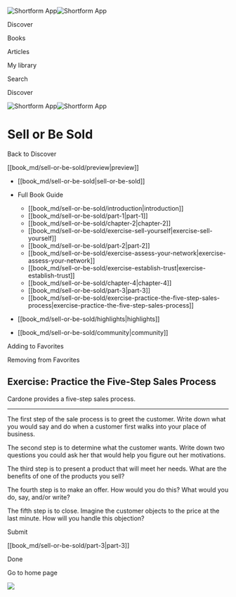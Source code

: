 ![Shortform App](/img/logo.36a2399e.svg)![Shortform App](/img/logo-dark.70c1b072.svg)

Discover

Books

Articles

My library

Search

Discover

![Shortform App](/img/logo.36a2399e.svg)![Shortform App](/img/logo-dark.70c1b072.svg)

# Sell or Be Sold

Back to Discover

[[book_md/sell-or-be-sold/preview|preview]]

  * [[book_md/sell-or-be-sold|sell-or-be-sold]]
  * Full Book Guide

    * [[book_md/sell-or-be-sold/introduction|introduction]]
    * [[book_md/sell-or-be-sold/part-1|part-1]]
    * [[book_md/sell-or-be-sold/chapter-2|chapter-2]]
    * [[book_md/sell-or-be-sold/exercise-sell-yourself|exercise-sell-yourself]]
    * [[book_md/sell-or-be-sold/part-2|part-2]]
    * [[book_md/sell-or-be-sold/exercise-assess-your-network|exercise-assess-your-network]]
    * [[book_md/sell-or-be-sold/exercise-establish-trust|exercise-establish-trust]]
    * [[book_md/sell-or-be-sold/chapter-4|chapter-4]]
    * [[book_md/sell-or-be-sold/part-3|part-3]]
    * [[book_md/sell-or-be-sold/exercise-practice-the-five-step-sales-process|exercise-practice-the-five-step-sales-process]]
  * [[book_md/sell-or-be-sold/highlights|highlights]]
  * [[book_md/sell-or-be-sold/community|community]]



Adding to Favorites 

Removing from Favorites 

## Exercise: Practice the Five-Step Sales Process

Cardone provides a five-step sales process.

* * *

The first step of the sale process is to greet the customer. Write down what you would say and do when a customer first walks into your place of business.

The second step is to determine what the customer wants. Write down two questions you could ask her that would help you figure out her motivations.

The third step is to present a product that will meet her needs. What are the benefits of one of the products you sell?

The fourth step is to make an offer. How would you do this? What would you do, say, and/or write?

The fifth step is to close. Imagine the customer objects to the price at the last minute. How will you handle this objection?

Submit 

[[book_md/sell-or-be-sold/part-3|part-3]]

Done

Go to home page 

![](https://bat.bing.com/action/0?ti=56018282&Ver=2&mid=d6a55437-d8c9-47e9-8e4b-a2ddf2a161da&sid=f30c5e70639211ee87d33f0876d93783&vid=f30c9700639211eeb3a75d830392c94f&vids=0&msclkid=N&pi=0&lg=en-US&sw=800&sh=600&sc=24&nwd=1&tl=Shortform%20%7C%20Book&p=https%3A%2F%2Fwww.shortform.com%2Fapp%2Fbook%2Fsell-or-be-sold%2Fexercise-practice-the-five-step-sales-process&r=&lt=335&evt=pageLoad&sv=1&rn=839285)
